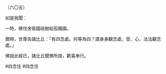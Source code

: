 （六〇五）

如是我聞：

一時，佛住舍衛國祇樹給孤獨園。

爾時，世尊告諸比丘：「有四念處。何等為四？謂身身觀念處，受、心、法法觀念處。」

佛說此經已，諸比丘聞佛所說，歡喜奉行。



#四念住
#四念住
